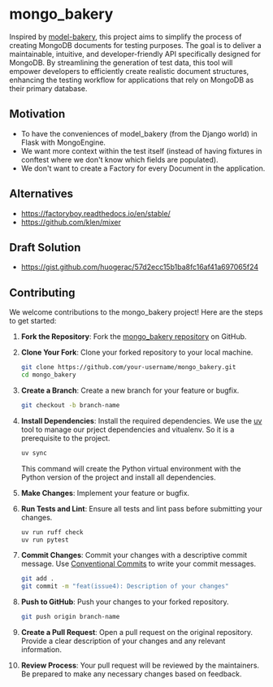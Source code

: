 # mongo_bakery

Inspired by [model-bakery](https://model-bakery.readthedocs.io/en/latest/), this project aims to simplify the process of
creating MongoDB documents for testing purposes. The goal is to deliver a maintainable, intuitive, and
developer-friendly API specifically designed for MongoDB. By streamlining the generation of test data, this tool will
empower developers to efficiently create realistic document structures, enhancing the testing workflow for applications
that rely on MongoDB as their primary database.

## Motivation

- To have the conveniences of model_bakery (from the Django world) in Flask with MongoEngine.
- We want more context within the test itself (instead of having fixtures in conftest where we don't know which fields
are populated).
- We don't want to create a Factory for every Document in the application.

## Alternatives

- <https://factoryboy.readthedocs.io/en/stable/>
- <https://github.com/klen/mixer>

## Draft Solution

- <https://gist.github.com/huogerac/57d2ecc15b1ba8fc16af41a697065f24>

## Contributing

We welcome contributions to the mongo_bakery project! Here are the steps to get started:

1. **Fork the Repository**: Fork the [mongo_bakery repository](https://github.com/huogerac/mongo_bakery) on GitHub.

2. **Clone Your Fork**: Clone your forked repository to your local machine.

    ```bash
    git clone https://github.com/your-username/mongo_bakery.git
    cd mongo_bakery
    ```

3. **Create a Branch**: Create a new branch for your feature or bugfix.

    ```bash
    git checkout -b branch-name
    ```

4. **Install Dependencies**: Install the required dependencies. We use the [uv](https://docs.astral.sh/uv/) tool to
manage our prject dependencies and vitualenv. So it is a prerequisite to the project.

    ```bash
    uv sync
    ```

    This command will create the Python virtual environment with the Python version of the project and install all 
    dependencies.

5. **Make Changes**: Implement your feature or bugfix.

6. **Run Tests and Lint**: Ensure all tests and lint pass before submitting your changes.

    ```bash
    uv run ruff check
    uv run pytest
    ```

7. **Commit Changes**: Commit your changes with a descriptive commit message. Use
[Conventional Commits](https://www.conventionalcommits.org/en/v1.0.0/) to write your commit messages.

    ```bash
    git add .
    git commit -m "feat(issue4): Description of your changes"
    ```

8. **Push to GitHub**: Push your changes to your forked repository.

    ```bash
    git push origin branch-name
    ```

9. **Create a Pull Request**: Open a pull request on the original repository. Provide a clear description of your
changes and any relevant information.

10. **Review Process**: Your pull request will be reviewed by the maintainers. Be prepared to make any necessary
changes based on feedback.
